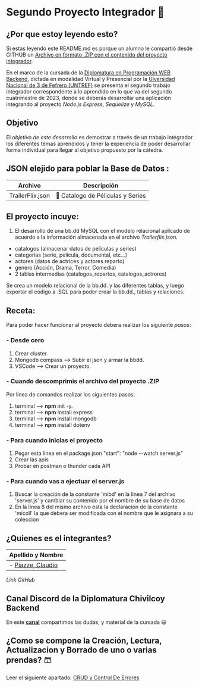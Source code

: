 #  Segundo Proyecto Integrador 🚀

## ¿Por que estoy leyendo esto?
Si estas leyendo este README.md es porque un alumno le compartió desde GITHUB un [Archivo en formato .ZIP con el contenido del proyecto integrador](https://github.com/ClaudioPiazze/Proyecto_Integrador_2). 

En el marco de la cursada de la [Diplomatura en Programación WEB Backend](http://cuch.gob.ar/desarrollador-web-full-stack/), 
dictada en modalidad Virtual y Presencial por la [Uiversidad Nacional de 3 de Fefrero (UNTREF)](https://www.untref.edu.ar/) se presenta el segundo trabajo integrador correspondente a lo aprendido en lo que va del segundo cuatrimestre de 2023, donde se deberás desarrollar una aplicación integrando al proyecto *Node.js* *Express*, *Sequelize* y *MySQL*.

## Objetivo
El _objetivo de este desarrollo_ es demostrar a través de un trabajo integrador los diferentes temas aprendidos y tener la experiencia de poder desarrollar forma individual para llegar al objetivo propuesto por la cátedra.

## JSON elejido para poblar la Base de Datos : 

| Archivo | Descripción |
|--------------|--------------|
| TrailerFlix.json  | 🎦 Catalogo de Péliculas y Series   |
	
## El proyecto incuye:
1. El desarrollo de una bb.dd MySQL con el modelo relacional aplicado de acuerdo a la información almacenada en el archivo *Trailerflix.json*.
   
-  catalogos (almacenar datos de películas y series)
-  categorias (serie, película, documental, etc...)
-  actores (datos de actrices y actores reparto)
-  genero (Acción, Drama, Terror, Comedia)
-  2 tablas intermedias (catalogos_repartos, catalogos_actrores)

Se crea un modelo relacional de la bb.dd. y las diferentes tablas, y luego exportar el código a .SQL para poder crear la bb.dd., tablas y relaciones.



## Receta:
Para poder hacer funcionar al proyecto debera realizar los siguiente _pasos_:

### - Desde cero
1. Crear cluster.
2. Mongodb compass --> Subir el json y armar la bbdd.
3. VSCode --> Crear un proyecto.

### - Cuando descomprimis el archivo del proyecto .ZIP
Por linea de comandos realizar los siguientes pasos:
1. terminal --> **npm** init -y.
2. terminal --> **npm** install express 
3. terminal --> **npm** install mongodb
4. terminal --> **npm** install dotenv

### - Para cuando inicias el proyecto
1. Pegar esta linea en el package.json   "start": "node --watch server.js"
2. Crear las apis
3. Probar en postman o thunder cada API

### - Para cuando vas a ejectuar el server.js

1. Buscar la creación de la constante 'mibd' en la linea 7 del archivo 'server.js' y cambiar su contenido por el nombre de su base de datos
2. En la linea 8 del mismo archivo esta la declaración de la constante 'micoll' la que debera ser modificada con el nombre que le asignara a su coleccion

## ¿Quienes es el integrantes?

| Apellido y Nombre  |
|--------------|
| - [Piazze, Claudio ](https://github.com/ClaudioPiazze/)|
_Link GitHub_

## Canal Discord de la Diplomatura Chivilcoy Backend
En este **[canal](https://discord.com/channels/1041764377386287134/1096437854118359050)** compartimos las dudas, y material de la cursada :smiley:

## ¿Como se compone la Creación, Lectura, Actualizacion y Borrado de uno o varias prendas? 🩳
Leer el siguiente apartado: [CRUD y Control De Errores](./CRUD_ControlDeErrores.md)  
